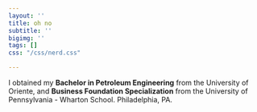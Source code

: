 ```yaml
---
layout: ''
title: oh no
subtitle: ''
bigimg: ''
tags: []
css: "/css/nerd.css"

---
```

<div id="aboutme-section">

<p class="about-text"> <span class="fa fa-graduation-cap about-icon"></span> I obtained my <b>Bachelor  in Petroleum Engineering</b> from the University of Oriente, and <b>Business Foundation Specialization</b> from the University of Pennsylvania - Wharton School. Philadelphia, PA.</p>